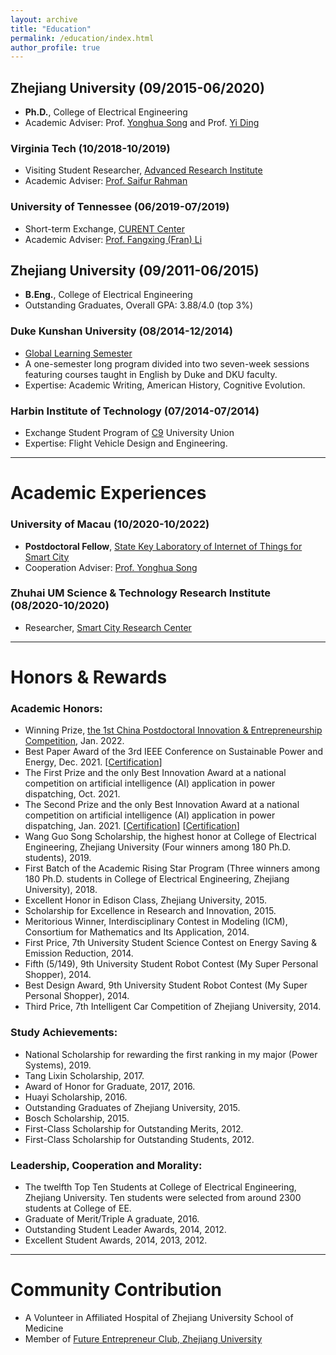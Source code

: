 ```yaml
---
layout: archive
title: "Education"
permalink: /education/index.html
author_profile: true
---
```


## Zhejiang University (09/2015-06/2020) 

- **Ph.D.**, College of Electrical Engineering
- Academic Adviser: Prof. [Yonghua Song](https://rto.um.edu.mo/biography/) and Prof. [Yi Ding](https://person.zju.edu.cn/en/110)



### Virginia Tech (10/2018-10/2019)

- Visiting Student Researcher, [Advanced Research Institute](https://ari.vt.edu/)
- Academic Adviser: [Prof. Saifur Rahman](http://www.saifurrahman.org/)



### University of Tennessee (06/2019-07/2019)

- Short-term Exchange, [CURENT Center](https://curent.utk.edu/)
- Academic Adviser: [Prof. Fangxing (Fran) Li](http://web.eecs.utk.edu/~fli6/)



## Zhejiang University (09/2011-06/2015)

- **B.Eng.**, College of Electrical Engineering
- Outstanding Graduates, Overall GPA: 3.88/4.0 (top 3%)

 

### Duke Kunshan University (08/2014-12/2014)

- [Global Learning Semester](https://dukekunshan.edu.cn/en/node/4017)
- A one-semester long program divided into two seven-week sessions featuring courses taught in English by Duke and DKU faculty.
- Expertise: Academic Writing, American History, Cognitive Evolution.



### Harbin Institute of Technology (07/2014-07/2014)

- Exchange Student Program of [C9](https://www.cdgdc.edu.cn/xwyyjsjyxx/xwsytjxx/yxmd/274942.shtml) University Union
- Expertise: Flight Vehicle Design and Engineering.





------

# Academic Experiences

### University of Macau (10/2020-10/2022)

- **Postdoctoral Fellow**, [State Key Laboratory of Internet of Things for Smart City](https://skliotsc.um.edu.mo/)
- Cooperation Adviser: [Prof. Yonghua Song](https://rto.um.edu.mo/biography/)



### Zhuhai UM Science & Technology Research Institute (08/2020-10/2020)

- Researcher, [Smart City Research Center](http://www.zumri.cn/)





------

# Honors & Rewards

### **Academic Honors:**

- Winning Prize, [the 1st China Postdoctoral Innovation & Entrepreneurship Competition](https://postdocinno.gdhrss.gov.cn/webpolicydetail?columnName=third&detailId=495), Jan. 2022.
- Best Paper Award of the 3rd IEEE Conference on Sustainable Power and Energy, Dec. 2021. [[Certification](https://huihongxun.github.io/files/Awards/2021_iSPEC_BestPaper.pdf)]
- The First Prize and the only Best Innovation Award at a national competition on artificial intelligence (AI) application in power dispatching, Oct. 2021.
- The Second Prize and the only Best Innovation Award at a national competition on artificial intelligence (AI) application in power dispatching, Jan. 2021. [[Certification](https://huihongxun.github.io/files/Awards/2021_01_AI_SecondPrize.jpg)] [[Certification](https://huihongxun.github.io/files/Awards/2021_01_AI_Innovation.jpg)]
- Wang Guo Song Scholarship, the highest honor at College of Electrical Engineering, Zhejiang University (Four winners among 180 Ph.D. students), 2019.
- First Batch of the Academic Rising Star Program (Three winners among 180 Ph.D. students in College of Electrical Engineering, Zhejiang University), 2018.
- Excellent Honor in Edison Class, Zhejiang University, 2015.
- Scholarship for Excellence in Research and Innovation, 2015.
- Meritorious Winner, Interdisciplinary Contest in Modeling (ICM), Consortium for Mathematics and Its Application, 2014.
- First Price, 7th University Student Science Contest on Energy Saving & Emission Reduction, 2014.
- Fifth (5/149), 9th University Student Robot Contest (My Super Personal Shopper), 2014.
- Best Design Award, 9th University Student Robot Contest (My Super Personal Shopper), 2014.
- Third Price, 7th Intelligent Car Competition of Zhejiang University, 2014.

### **Study Achievements:**

- National Scholarship for rewarding the first ranking in my major (Power Systems), 2019. 
- Tang Lixin Scholarship, 2017.
- Award of Honor for Graduate, 2017, 2016.
- Huayi Scholarship, 2016.
- Outstanding Graduates of Zhejiang University, 2015.
- Bosch Scholarship, 2015.
- First-Class Scholarship for Outstanding Merits, 2012.
- First-Class Scholarship for Outstanding Students, 2012.

### **Leadership, Cooperation and Morality:**

- The twelfth Top Ten Students at College of Electrical Engineering, Zhejiang University. Ten students were selected from around 2300 students at College of EE.
- Graduate of Merit/Triple A graduate, 2016.
- Outstanding Student Leader Awards, 2014, 2012.
- Excellent Student Awards, 2014, 2013, 2012.



------

# Community Contribution

- A Volunteer in Affiliated Hospital of Zhejiang University School of Medicine
- Member of [Future Entrepreneur Club, Zhejiang University](https://baike.baidu.com/item/未来企业家俱乐部/22222219)